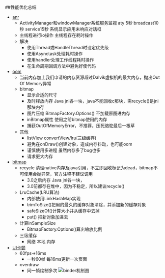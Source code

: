 ##性能优化总结
*   [anr](https://maxiaobu1999.github.io/html5/heima/README.html)
    * ActivityManager和windowManager系统服务监视 aty 5秒 broadcast10秒 service15秒 系统显示应用未响应对话框
    * 主线程进行io操作  主线程存在耗时操作
    * 解决
        * 使用Thread或HandleThread时设定优先级
        * 使用Asynctask处理耗时操作  
        * 使用handler处理工作线程耗时操作
        * 在生命周期回调方法中避免好使代码
*   [oom](https://maxiaobu1999.github.io/html5/heima/README.html)
    * 当前内存加上我们申请的内存资源超过Dalvik虚拟机的最大内存，抛出Out Of Memory异常
    * bitmap
        * 显示合适的尺寸
        * 及时释放内存 Java jni各一块，java不能回收c那块，需recycle()是jni那块内存
        * 图片压缩  BitmapFactory.Options() 不加载原图进内存
        * inBitmap属性 使用之前bitmap使用的内存
        * 捕获OutOfMemoryError，不推荐，压死骆驼最后一根草
    * 其他
        * listView convertView/lru(三级缓存) 
        * 避免在onDraw()创建对象，造成内存抖动，也可能oom
        * 谨慎使用多进程 虽然内存多了bug也多
        * 请求更大内存
*   [bitmap](https://maxiaobu1999.github.io/html5/heima/README.html)
    * recycle 清理native内存及java引用，不立即回收标记为dead，bitmap不可使用会抛异常，官方注释不建议调用 
        * 3.0之后内存 Java jni各一块，
        * 3.0前都存在堆中，因为不稳定，所以建议recycle()      
    * LruCache(LRU算法)  
        * 内部使用LinkHashMap实现
        * trimToSize()把用的最久的缓存对象清除，并添加新的缓存对象
        * safeSizeOf()计算大小并从缓存中去掉
        * put()  把新对象加进去
    * 计算inSampleSize 
        * BitmapFactory.Options()算出缩放比例
    * 三级缓存    
        * 网络 本地 内存 
*   [UI卡顿](https://maxiaobu1999.github.io/html5/heima/README.html)
    * 60fps->16ms
        * 一秒60帧 每16ms更新一次页面
    * overdraw
        * 同一帧绘制多次
![binder机制图](http://frodoking.github.io/img/android/okhttp_request_process.png)